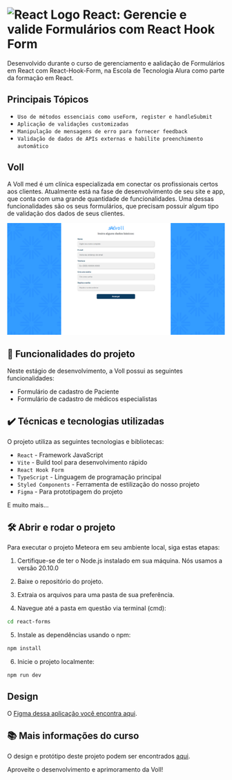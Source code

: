 # <img src="https://upload.wikimedia.org/wikipedia/commons/a/a7/React-icon.svg" alt="React Logo" width="30" height="30"> React: Gerencie e valide Formulários com React Hook Form

Desenvolvido durante o curso de gerenciamento e aalidação de Formulários em React com React-Hook-Form, na Escola de Tecnologia Alura como parte da formação em React.

## Principais Tópicos

- `Uso de métodos essenciais como useForm, register e handleSubmit`
- `Aplicação de validações customizadas`
- `Manipulação de mensagens de erro para fornecer feedback`
- `Validação de dados de APIs externas e habilite preenchimento automático`

## Voll

A Voll med é um clínica especializada em conectar os profissionais certos aos clientes. Atualmente está na fase de desenvolvimento de seu site e app, que conta com uma grande quantidade de funcionalidades. Uma dessas funcionalidades são os seus formulários, que precisam possuir algum tipo de validação dos dados de seus clientes.

![Imagem da aplicação da Voll](voll.png)

## 🔨 Funcionalidades do projeto

Neste estágio de desenvolvimento, a Voll possui as seguintes funcionalidades:

- Formulário de cadastro de Paciente
- Formulário de cadastro de médicos especialistas

## ✔️ Técnicas e tecnologias utilizadas

O projeto utiliza as seguintes tecnologias e bibliotecas:

- `React` - Framework JavaScript
- `Vite` - Build tool para desenvolvimento rápido
- `React Hook Form`
- `TypeScript` - Linguagem de programação principal
- `Styled Components` - Ferramenta de estilização do nosso projeto
- `Figma` - Para prototipagem do projeto

E muito mais...

## 🛠️ Abrir e rodar o projeto

Para executar o projeto Meteora em seu ambiente local, siga estas etapas:

1. Certifique-se de ter o Node.js instalado em sua máquina. Nós usamos a versão 20.10.0

2. Baixe o repositório do projeto.

3. Extraia os arquivos para uma pasta de sua preferência.

4. Navegue até a pasta em questão via terminal (cmd):

```bash
cd react-forms
```

5. Instale as dependências usando o npm:

```bash
npm install
```

6. Inicie o projeto localmente:

```bash
npm run dev
```

## Design

O [Figma dessa aplicação você encontra aqui](https://www.figma.com/file/hsW25fAq36IDzzIxBtpgCd/Voll.med-%7C-React-Hook-Forms?type=design&node-id=57-1388&mode=design).


## 📚 Mais informações do curso

O design e protótipo deste projeto podem ser encontrados [aqui](https://www.figma.com/file/hsW25fAq36IDzzIxBtpgCd/Voll.med-%7C-React-Hook-Forms?type=design&node-id=57-1388&mode=design). 

Aproveite o desenvolvimento e aprimoramento da Voll!
